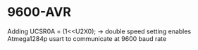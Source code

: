 # 9600-AVR
Adding UCSR0A = (1<<U2X0); -> double speed setting enables Atmega1284p usart to communicate at 9600 baud rate
